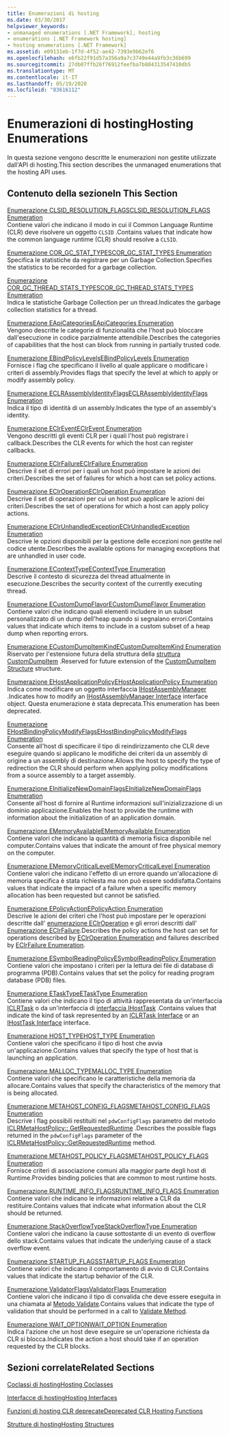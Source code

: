 ```yaml
---
title: Enumerazioni di hosting
ms.date: 03/30/2017
helpviewer_keywords:
- unmanaged enumerations [.NET Framework], hosting
- enumerations [.NET Framework hosting]
- hosting enumerations [.NET Framework]
ms.assetid: e09131eb-1f7d-4f52-ae42-7393e9b62ef6
ms.openlocfilehash: e6fb22f91d57a356a9a7c3749e44a9fb3c36b699
ms.sourcegitcommit: 27db07ffb26f76912feefba7b884313547410db5
ms.translationtype: MT
ms.contentlocale: it-IT
ms.lasthandoff: 05/19/2020
ms.locfileid: "83616112"
---
```

# <a name="hosting-enumerations"></a><span data-ttu-id="6e063-102">Enumerazioni di hosting</span><span class="sxs-lookup"><span data-stu-id="6e063-102">Hosting Enumerations</span></span>
<span data-ttu-id="6e063-103">In questa sezione vengono descritte le enumerazioni non gestite utilizzate dall'API di hosting.</span><span class="sxs-lookup"><span data-stu-id="6e063-103">This section describes the unmanaged enumerations that the hosting API uses.</span></span>  
  
## <a name="in-this-section"></a><span data-ttu-id="6e063-104">Contenuto della sezione</span><span class="sxs-lookup"><span data-stu-id="6e063-104">In This Section</span></span>  
 [<span data-ttu-id="6e063-105">Enumerazione CLSID_RESOLUTION_FLAGS</span><span class="sxs-lookup"><span data-stu-id="6e063-105">CLSID_RESOLUTION_FLAGS Enumeration</span></span>](clsid-resolution-flags-enumeration.md)  
 <span data-ttu-id="6e063-106">Contiene valori che indicano il modo in cui il Common Language Runtime (CLR) deve risolvere un oggetto `CLSID` .</span><span class="sxs-lookup"><span data-stu-id="6e063-106">Contains values that indicate how the common language runtime (CLR) should resolve a `CLSID`.</span></span>  
  
 [<span data-ttu-id="6e063-107">Enumerazione COR_GC_STAT_TYPES</span><span class="sxs-lookup"><span data-stu-id="6e063-107">COR_GC_STAT_TYPES Enumeration</span></span>](cor-gc-stat-types-enumeration.md)  
 <span data-ttu-id="6e063-108">Specifica le statistiche da registrare per un Garbage Collection.</span><span class="sxs-lookup"><span data-stu-id="6e063-108">Specifies the statistics to be recorded for a garbage collection.</span></span>  
  
 [<span data-ttu-id="6e063-109">Enumerazione COR_GC_THREAD_STATS_TYPES</span><span class="sxs-lookup"><span data-stu-id="6e063-109">COR_GC_THREAD_STATS_TYPES Enumeration</span></span>](cor-gc-thread-stats-types-enumeration.md)  
 <span data-ttu-id="6e063-110">Indica le statistiche Garbage Collection per un thread.</span><span class="sxs-lookup"><span data-stu-id="6e063-110">Indicates the garbage collection statistics for a thread.</span></span>  
  
 [<span data-ttu-id="6e063-111">Enumerazione EApiCategories</span><span class="sxs-lookup"><span data-stu-id="6e063-111">EApiCategories Enumeration</span></span>](eapicategories-enumeration.md)  
 <span data-ttu-id="6e063-112">Vengono descritte le categorie di funzionalità che l'host può bloccare dall'esecuzione in codice parzialmente attendibile.</span><span class="sxs-lookup"><span data-stu-id="6e063-112">Describes the categories of capabilities that the host can block from running in partially trusted code.</span></span>  
  
 [<span data-ttu-id="6e063-113">Enumerazione EBindPolicyLevels</span><span class="sxs-lookup"><span data-stu-id="6e063-113">EBindPolicyLevels Enumeration</span></span>](ebindpolicylevels-enumeration.md)  
 <span data-ttu-id="6e063-114">Fornisce i flag che specificano il livello al quale applicare o modificare i criteri di assembly.</span><span class="sxs-lookup"><span data-stu-id="6e063-114">Provides flags that specify the level at which to apply or modify assembly policy.</span></span>  
  
 [<span data-ttu-id="6e063-115">Enumerazione ECLRAssemblyIdentityFlags</span><span class="sxs-lookup"><span data-stu-id="6e063-115">ECLRAssemblyIdentityFlags Enumeration</span></span>](eclrassemblyidentityflags-enumeration.md)  
 <span data-ttu-id="6e063-116">Indica il tipo di identità di un assembly.</span><span class="sxs-lookup"><span data-stu-id="6e063-116">Indicates the type of an assembly's identity.</span></span>  
  
 [<span data-ttu-id="6e063-117">Enumerazione EClrEvent</span><span class="sxs-lookup"><span data-stu-id="6e063-117">EClrEvent Enumeration</span></span>](eclrevent-enumeration.md)  
 <span data-ttu-id="6e063-118">Vengono descritti gli eventi CLR per i quali l'host può registrare i callback.</span><span class="sxs-lookup"><span data-stu-id="6e063-118">Describes the CLR events for which the host can register callbacks.</span></span>  
  
 [<span data-ttu-id="6e063-119">Enumerazione EClrFailure</span><span class="sxs-lookup"><span data-stu-id="6e063-119">EClrFailure Enumeration</span></span>](eclrfailure-enumeration.md)  
 <span data-ttu-id="6e063-120">Descrive il set di errori per i quali un host può impostare le azioni dei criteri.</span><span class="sxs-lookup"><span data-stu-id="6e063-120">Describes the set of failures for which a host can set policy actions.</span></span>  
  
 [<span data-ttu-id="6e063-121">Enumerazione EClrOperation</span><span class="sxs-lookup"><span data-stu-id="6e063-121">EClrOperation Enumeration</span></span>](eclroperation-enumeration.md)  
 <span data-ttu-id="6e063-122">Descrive il set di operazioni per cui un host può applicare le azioni dei criteri.</span><span class="sxs-lookup"><span data-stu-id="6e063-122">Describes the set of operations for which a host can apply policy actions.</span></span>  
  
 [<span data-ttu-id="6e063-123">Enumerazione EClrUnhandledException</span><span class="sxs-lookup"><span data-stu-id="6e063-123">EClrUnhandledException Enumeration</span></span>](eclrunhandledexception-enumeration.md)  
 <span data-ttu-id="6e063-124">Descrive le opzioni disponibili per la gestione delle eccezioni non gestite nel codice utente.</span><span class="sxs-lookup"><span data-stu-id="6e063-124">Describes the available options for managing exceptions that are unhandled in user code.</span></span>  
  
 [<span data-ttu-id="6e063-125">Enumerazione EContextType</span><span class="sxs-lookup"><span data-stu-id="6e063-125">EContextType Enumeration</span></span>](econtexttype-enumeration.md)  
 <span data-ttu-id="6e063-126">Descrive il contesto di sicurezza del thread attualmente in esecuzione.</span><span class="sxs-lookup"><span data-stu-id="6e063-126">Describes the security context of the currently executing thread.</span></span>  
  
 [<span data-ttu-id="6e063-127">Enumerazione ECustomDumpFlavor</span><span class="sxs-lookup"><span data-stu-id="6e063-127">ECustomDumpFlavor Enumeration</span></span>](ecustomdumpflavor-enumeration.md)  
 <span data-ttu-id="6e063-128">Contiene valori che indicano quali elementi includere in un subset personalizzato di un dump dell'heap quando si segnalano errori.</span><span class="sxs-lookup"><span data-stu-id="6e063-128">Contains values that indicate which items to include in a custom subset of a heap dump when reporting errors.</span></span>  
  
 [<span data-ttu-id="6e063-129">Enumerazione ECustomDumpItemKind</span><span class="sxs-lookup"><span data-stu-id="6e063-129">ECustomDumpItemKind Enumeration</span></span>](ecustomdumpitemkind-enumeration.md)  
 <span data-ttu-id="6e063-130">Riservato per l'estensione futura della struttura della [struttura CustomDumpItem](customdumpitem-structure.md) .</span><span class="sxs-lookup"><span data-stu-id="6e063-130">Reserved for future extension of the [CustomDumpItem Structure](customdumpitem-structure.md) structure.</span></span>  
  
 [<span data-ttu-id="6e063-131">Enumerazione EHostApplicationPolicy</span><span class="sxs-lookup"><span data-stu-id="6e063-131">EHostApplicationPolicy Enumeration</span></span>](ehostapplicationpolicy-enumeration.md)  
 <span data-ttu-id="6e063-132">Indica come modificare un oggetto interfaccia [IHostAssemblyManager](ihostassemblymanager-interface.md) .</span><span class="sxs-lookup"><span data-stu-id="6e063-132">Indicates how to modify an [IHostAssemblyManager Interface](ihostassemblymanager-interface.md) interface object.</span></span> <span data-ttu-id="6e063-133">Questa enumerazione è stata deprecata.</span><span class="sxs-lookup"><span data-stu-id="6e063-133">This enumeration has been deprecated.</span></span>  
  
 [<span data-ttu-id="6e063-134">Enumerazione EHostBindingPolicyModifyFlags</span><span class="sxs-lookup"><span data-stu-id="6e063-134">EHostBindingPolicyModifyFlags Enumeration</span></span>](ehostbindingpolicymodifyflags-enumeration.md)  
 <span data-ttu-id="6e063-135">Consente all'host di specificare il tipo di reindirizzamento che CLR deve eseguire quando si applicano le modifiche dei criteri da un assembly di origine a un assembly di destinazione.</span><span class="sxs-lookup"><span data-stu-id="6e063-135">Allows the host to specify the type of redirection the CLR should perform when applying policy modifications from a source assembly to a target assembly.</span></span>  
  
 [<span data-ttu-id="6e063-136">Enumerazione EInitializeNewDomainFlags</span><span class="sxs-lookup"><span data-stu-id="6e063-136">EInitializeNewDomainFlags Enumeration</span></span>](einitializenewdomainflags-enumeration.md)  
 <span data-ttu-id="6e063-137">Consente all'host di fornire al Runtime informazioni sull'inizializzazione di un dominio applicazione.</span><span class="sxs-lookup"><span data-stu-id="6e063-137">Enables the host to provide the runtime with information about the initialization of an application domain.</span></span>  
  
 [<span data-ttu-id="6e063-138">Enumerazione EMemoryAvailable</span><span class="sxs-lookup"><span data-stu-id="6e063-138">EMemoryAvailable Enumeration</span></span>](ememoryavailable-enumeration.md)  
 <span data-ttu-id="6e063-139">Contiene valori che indicano la quantità di memoria fisica disponibile nel computer.</span><span class="sxs-lookup"><span data-stu-id="6e063-139">Contains values that indicate the amount of free physical memory on the computer.</span></span>  
  
 [<span data-ttu-id="6e063-140">Enumerazione EMemoryCriticalLevel</span><span class="sxs-lookup"><span data-stu-id="6e063-140">EMemoryCriticalLevel Enumeration</span></span>](ememorycriticallevel-enumeration.md)  
 <span data-ttu-id="6e063-141">Contiene valori che indicano l'effetto di un errore quando un'allocazione di memoria specifica è stata richiesta ma non può essere soddisfatta.</span><span class="sxs-lookup"><span data-stu-id="6e063-141">Contains values that indicate the impact of a failure when a specific memory allocation has been requested but cannot be satisfied.</span></span>  
  
 [<span data-ttu-id="6e063-142">Enumerazione EPolicyAction</span><span class="sxs-lookup"><span data-stu-id="6e063-142">EPolicyAction Enumeration</span></span>](epolicyaction-enumeration.md)  
 <span data-ttu-id="6e063-143">Descrive le azioni dei criteri che l'host può impostare per le operazioni descritte dall' [enumerazione EClrOperation](../../../../docs/framework/unmanaged-api/hosting/eclroperation-enumeration.md) e gli errori descritti dall' [Enumerazione EClrFailure](eclrfailure-enumeration.md).</span><span class="sxs-lookup"><span data-stu-id="6e063-143">Describes the policy actions the host can set for operations described by [EClrOperation Enumeration](../../../../docs/framework/unmanaged-api/hosting/eclroperation-enumeration.md) and failures described by [EClrFailure Enumeration](eclrfailure-enumeration.md).</span></span>  
  
 [<span data-ttu-id="6e063-144">Enumerazione ESymbolReadingPolicy</span><span class="sxs-lookup"><span data-stu-id="6e063-144">ESymbolReadingPolicy Enumeration</span></span>](esymbolreadingpolicy-enumeration.md)  
 <span data-ttu-id="6e063-145">Contiene valori che impostano i criteri per la lettura dei file di database di programma (PDB).</span><span class="sxs-lookup"><span data-stu-id="6e063-145">Contains values that set the policy for reading program database (PDB) files.</span></span>  
  
 [<span data-ttu-id="6e063-146">Enumerazione ETaskType</span><span class="sxs-lookup"><span data-stu-id="6e063-146">ETaskType Enumeration</span></span>](etasktype-enumeration.md)  
 <span data-ttu-id="6e063-147">Contiene valori che indicano il tipo di attività rappresentata da un'interfaccia [ICLRTask](../../../../docs/framework/unmanaged-api/hosting/iclrtask-interface.md) o da un'interfaccia di [interfaccia IHostTask](ihosttask-interface.md) .</span><span class="sxs-lookup"><span data-stu-id="6e063-147">Contains values that indicate the kind of task represented by an [ICLRTask Interface](../../../../docs/framework/unmanaged-api/hosting/iclrtask-interface.md) or an [IHostTask Interface](ihosttask-interface.md) interface.</span></span>  
  
 [<span data-ttu-id="6e063-148">Enumerazione HOST_TYPE</span><span class="sxs-lookup"><span data-stu-id="6e063-148">HOST_TYPE Enumeration</span></span>](host-type-enumeration.md)  
 <span data-ttu-id="6e063-149">Contiene valori che specificano il tipo di host che avvia un'applicazione.</span><span class="sxs-lookup"><span data-stu-id="6e063-149">Contains values that specify the type of host that is launching an application.</span></span>  
  
 [<span data-ttu-id="6e063-150">Enumerazione MALLOC_TYPE</span><span class="sxs-lookup"><span data-stu-id="6e063-150">MALLOC_TYPE Enumeration</span></span>](malloc-type-enumeration.md)  
 <span data-ttu-id="6e063-151">Contiene valori che specificano le caratteristiche della memoria da allocare.</span><span class="sxs-lookup"><span data-stu-id="6e063-151">Contains values that specify the characteristics of the memory that is being allocated.</span></span>  
  
 [<span data-ttu-id="6e063-152">Enumerazione METAHOST_CONFIG_FLAGS</span><span class="sxs-lookup"><span data-stu-id="6e063-152">METAHOST_CONFIG_FLAGS Enumeration</span></span>](metahost-config-flags-enumeration.md)  
 <span data-ttu-id="6e063-153">Descrive i flag possibili restituiti nel `pdwConfigFlags` parametro del metodo [ICLRMetaHostPolicy:: GetRequestedRuntime](iclrmetahostpolicy-getrequestedruntime-method.md) .</span><span class="sxs-lookup"><span data-stu-id="6e063-153">Describes the possible flags returned in the `pdwConfigFlags` parameter of the [ICLRMetaHostPolicy::GetRequestedRuntime](iclrmetahostpolicy-getrequestedruntime-method.md) method.</span></span>  
  
 [<span data-ttu-id="6e063-154">Enumerazione METAHOST_POLICY_FLAGS</span><span class="sxs-lookup"><span data-stu-id="6e063-154">METAHOST_POLICY_FLAGS Enumeration</span></span>](metahost-policy-flags-enumeration.md)  
 <span data-ttu-id="6e063-155">Fornisce criteri di associazione comuni alla maggior parte degli host di Runtime.</span><span class="sxs-lookup"><span data-stu-id="6e063-155">Provides binding policies that are common to most runtime hosts.</span></span>  
  
 [<span data-ttu-id="6e063-156">Enumerazione RUNTIME_INFO_FLAGS</span><span class="sxs-lookup"><span data-stu-id="6e063-156">RUNTIME_INFO_FLAGS Enumeration</span></span>](runtime-info-flags-enumeration.md)  
 <span data-ttu-id="6e063-157">Contiene valori che indicano le informazioni relative a CLR da restituire.</span><span class="sxs-lookup"><span data-stu-id="6e063-157">Contains values that indicate what information about the CLR should be returned.</span></span>  
  
 [<span data-ttu-id="6e063-158">Enumerazione StackOverflowType</span><span class="sxs-lookup"><span data-stu-id="6e063-158">StackOverflowType Enumeration</span></span>](stackoverflowtype-enumeration.md)  
 <span data-ttu-id="6e063-159">Contiene valori che indicano la cause sottostante di un evento di overflow dello stack.</span><span class="sxs-lookup"><span data-stu-id="6e063-159">Contains values that indicate the underlying cause of a stack overflow event.</span></span>  
  
 [<span data-ttu-id="6e063-160">Enumerazione STARTUP_FLAGS</span><span class="sxs-lookup"><span data-stu-id="6e063-160">STARTUP_FLAGS Enumeration</span></span>](startup-flags-enumeration.md)  
 <span data-ttu-id="6e063-161">Contiene valori che indicano il comportamento di avvio di CLR.</span><span class="sxs-lookup"><span data-stu-id="6e063-161">Contains values that indicate the startup behavior of the CLR.</span></span>  
  
 [<span data-ttu-id="6e063-162">Enumerazione ValidatorFlags</span><span class="sxs-lookup"><span data-stu-id="6e063-162">ValidatorFlags Enumeration</span></span>](validatorflags-enumeration.md)  
 <span data-ttu-id="6e063-163">Contiene valori che indicano il tipo di convalida che deve essere eseguita in una chiamata al [Metodo Validate](iclrvalidator-validate-method.md).</span><span class="sxs-lookup"><span data-stu-id="6e063-163">Contains values that indicate the type of validation that should be performed in a call to [Validate Method](iclrvalidator-validate-method.md).</span></span>  
  
 [<span data-ttu-id="6e063-164">Enumerazione WAIT_OPTION</span><span class="sxs-lookup"><span data-stu-id="6e063-164">WAIT_OPTION Enumeration</span></span>](wait-option-enumeration.md)  
 <span data-ttu-id="6e063-165">Indica l'azione che un host deve eseguire se un'operazione richiesta da CLR si blocca.</span><span class="sxs-lookup"><span data-stu-id="6e063-165">Indicates the action a host should take if an operation requested by the CLR blocks.</span></span>  
  
## <a name="related-sections"></a><span data-ttu-id="6e063-166">Sezioni correlate</span><span class="sxs-lookup"><span data-stu-id="6e063-166">Related Sections</span></span>  
 [<span data-ttu-id="6e063-167">Coclassi di hosting</span><span class="sxs-lookup"><span data-stu-id="6e063-167">Hosting Coclasses</span></span>](hosting-coclasses.md)  
  
 [<span data-ttu-id="6e063-168">Interfacce di hosting</span><span class="sxs-lookup"><span data-stu-id="6e063-168">Hosting Interfaces</span></span>](hosting-interfaces.md)  
  
 [<span data-ttu-id="6e063-169">Funzioni di hosting CLR deprecate</span><span class="sxs-lookup"><span data-stu-id="6e063-169">Deprecated CLR Hosting Functions</span></span>](deprecated-clr-hosting-functions.md)  
  
 [<span data-ttu-id="6e063-170">Strutture di hosting</span><span class="sxs-lookup"><span data-stu-id="6e063-170">Hosting Structures</span></span>](hosting-structures.md)
